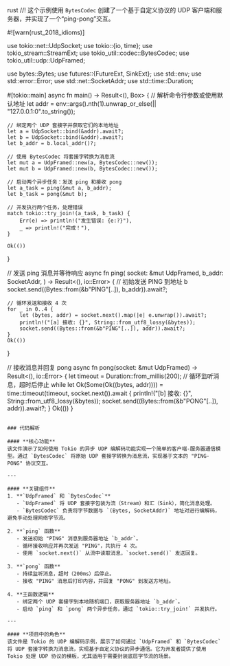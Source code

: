 rust
//! 这个示例使用 `BytesCodec` 创建了一个基于自定义协议的 UDP 客户端和服务器，并实现了一个“ping-pong”交互。

#![warn(rust_2018_idioms)]

use tokio::net::UdpSocket;
use tokio::{io, time};
use tokio_stream::StreamExt;
use tokio_util::codec::BytesCodec;
use tokio_util::udp::UdpFramed;

use bytes::Bytes;
use futures::{FutureExt, SinkExt};
use std::env;
use std::error::Error;
use std::net::SocketAddr;
use std::time::Duration;

#[tokio::main]
async fn main() -> Result<(), Box<dyn Error>> {
    // 解析命令行参数或使用默认地址
    let addr = env::args().nth(1).unwrap_or_else(|| "127.0.0.1:0".to_string());

    // 绑定两个 UDP 套接字并获取它们的本地地址
    let a = UdpSocket::bind(&addr).await?;
    let b = UdpSocket::bind(&addr).await?;
    let b_addr = b.local_addr()?;

    // 使用 BytesCodec 将套接字转换为消息流
    let mut a = UdpFramed::new(a, BytesCodec::new());
    let mut b = UdpFramed::new(b, BytesCodec::new());

    // 启动两个异步任务：发送 ping 和接收 pong
    let a_task = ping(&mut a, b_addr);
    let b_task = pong(&mut b);

    // 并发执行两个任务，处理错误
    match tokio::try_join!(a_task, b_task) {
        Err(e) => println!("发生错误: {e:?}"),
        _ => println!("完成！"),
    }

    Ok(())
}

// 发送 ping 消息并等待响应
async fn ping(
    socket: &mut UdpFramed<BytesCodec>,
    b_addr: SocketAddr,
) -> Result<(), io::Error> {
    // 初始发送 PING 到地址 b
    socket.send((Bytes::from(&b"PING"[..]), b_addr)).await?;

    // 循环发送和接收 4 次
    for _ in 0..4 {
        let (bytes, addr) = socket.next().map(|e| e.unwrap()).await?;
        println!("[a] 接收: {}", String::from_utf8_lossy(&bytes));
        socket.send((Bytes::from(&b"PING"[..]), addr)).await?;
    }
    Ok(())
}

// 接收消息并回复 pong
async fn pong(socket: &mut UdpFramed<BytesCodec>) -> Result<(), io::Error> {
    let timeout = Duration::from_millis(200);
    // 循环监听消息，超时后停止
    while let Ok(Some(Ok((bytes, addr)))) = time::timeout(timeout, socket.next()).await {
        println!("[b] 接收: {}", String::from_utf8_lossy(&bytes));
        socket.send((Bytes::from(&b"PONG"[..]), addr)).await?;
    }
    Ok(())
}
```

### 代码解析

#### **核心功能**
该文件演示了如何使用 Tokio 的异步 UDP 编解码功能实现一个简单的客户端-服务器通信模型。通过 `BytesCodec` 将原始 UDP 套接字转换为消息流，实现基于文本的 "PING-PONG" 协议交互。

---

#### **关键组件**
1. **`UdpFramed` 和 `BytesCodec`**
   - `UdpFramed` 将 UDP 套接字包装为流（Stream）和汇（Sink），简化消息处理。
   - `BytesCodec` 负责将字节数据与 `(Bytes, SocketAddr)` 地址对进行编解码，避免手动处理网络字节流。

2. **`ping` 函数**
   - 发送初始 "PING" 消息到服务器地址 `b_addr`。
   - 循环接收响应并再次发送 "PING"，共执行 4 次。
   - 使用 `socket.next()` 从流中读取消息，`socket.send()` 发送回复。

3. **`pong` 函数**
   - 持续监听消息，超时（200ms）后停止。
   - 接收 "PING" 消息后打印内容，并回复 "PONG" 到发送方地址。

4. **主函数逻辑**
   - 绑定两个 UDP 套接字到本地随机端口，获取服务器地址 `b_addr`。
   - 启动 `ping` 和 `pong` 两个异步任务，通过 `tokio::try_join!` 并发执行。

---

#### **项目中的角色**
该文件是 Tokio 的 UDP 编解码示例，展示了如何通过 `UdpFramed` 和 `BytesCodec` 将 UDP 套接字转换为消息流，实现基于自定义协议的异步通信。它为开发者提供了使用 Tokio 处理 UDP 协议的模板，尤其适用于需要封装底层字节流的场景。
